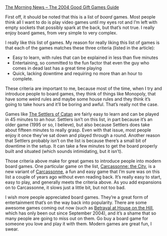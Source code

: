 [The Morning News – The 2004 Good Gift Games Guide][1]

First off, it should be noted that this is a list of *board* games. Most people think all I want to do is play video games until my eyes rot and I’m left with empty sockets that possibly spark at the back, but that’s not true. I really enjoy board games, from very simple to very complex.

I really like this list of games. My reason for really liking this list of games is that each of the games matches these three criteria (listed in the article):

*   Easy to learn, with rules that can be explained in less than five minutes
*   Entertaining, so committed to the fun factor that even the guy who comes in dead last has a great time playing
*   Quick, lacking downtime and requiring no more than an hour to complete.

These criteria are important to me, because most of the time, when I try and introduce people to board games, they think of things like Monopoly, that have some weird rules and maybe some house rules and they think it’s going to take hours and it’ll be boring and awful. That’s really not the case.

Games like [The Settlers of Catan][2] are fairly easy to learn and can be played in 45 minutes to an hour. Settlers isn’t on this list, in part because it’s an older game (1995 or so, I believe), but also because Settlers does take about fifteen minutes to really grasp. Even with that issue, most people enjoy it once they’ve sat down and played through a round. Another reason that Settlers probably isn’t on the list is because there’s a small bit of downtime in the setup. It can take a few minutes to get the board properly built and situated (which sounds intimidating, but it isn’t).

Those criteria above make for great games to introduce people into modern board games. One particular game on the list, [Carcassonne: the City][3], is a new variant of [Carcassonne][4], a fun and easy game that I’m sure was on this list a couple of years ago without even reading back. It’s really easy to start, easy to play, and generally meets the criteria above. As you add expansions on to Carcassonne, it slows just a little bit, but not too bad.

I wish more people appreciated board games. They’re a great form of entertainment that’s on the way back into popularity. There are some awesome games coming out now (such as [Betrayal at House on the Hill][5], which has only been out since September 2004), and it’s a shame that so many people are going to miss out on them. Go buy a board game for someone you love and play it with them. Modern games are great fun, I swear.

 [1]: http://www.themorningnews.org/archives/opinions/the_2004_good_gift_games_guide.php
 [2]: http://www.boardgamegeek.com/game/13
 [3]: http://www.boardgamegeek.com/game/12902
 [4]: http://www.boardgamegeek.com/game/822
 [5]: http://www.boardgamegeek.com/game/10547